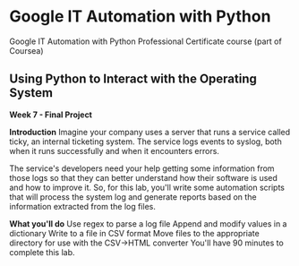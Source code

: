 # Google IT Automation with Python
Google IT Automation with Python Professional Certificate course (part of Coursea)

## Using Python to Interact with the Operating System

**Week 7 - Final Project**

**Introduction**
Imagine your company uses a server that runs a service called ticky, an internal ticketing system. The service logs events to syslog, both when it runs successfully and when it encounters errors.

The service's developers need your help getting some information from those logs so that they can better understand how their software is used and how to improve it. So, for this lab, you'll write some automation scripts that will process the system log and generate reports based on the information extracted from the log files.

**What you'll do**
Use regex to parse a log file
Append and modify values in a dictionary
Write to a file in CSV format
Move files to the appropriate directory for use with the CSV->HTML converter
You'll have 90 minutes to complete this lab.
